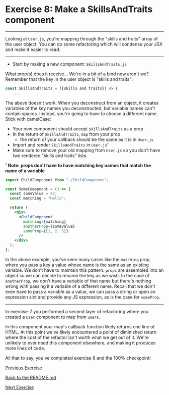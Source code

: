 # Exercise 8: Make a SkillsAndTraits component

---

Looking at `User.js`, you're mapping through the "skills and traits" array of the user object. You can do some refactoring which will condense your JSX and make it easier to read.

---

- Start by making a new component: `SkillsAndTraits.js`

What prop(s) does it receive... We're in a bit of a bind now aren't we? Remember that the key in the user object is "skills and traits":

```jsx
const SkillsAndTraits = ({skills and traits}) => {
	...
```

The above doesn't work. When you deconstruct from an object, it creates variables of the key names you deconstructed, but variable names can't contain spaces. Instead, you're going to have to choose a different name. Stick with camelCase:

- Your new component should accept `skillsAndTraits` as a prop
- In the return of `SkillsAndTraits`, `map` from your prop
  - the return of your callback should be the same as it is in `User.js`
- Import and render `SkillsAndTraits` in `User.js`¹
- Make sure to remove your old mapping from `User.js` so you don't have two rendered "skills and traits" lists.

¹ **Note: props don't have to have matching key names that match the name of a variable**

```jsx
import ChildComponent from "./ChildComponent";

const SomeComponent = () => {
  const someValue = 42;
  const matching = "Hello";

  return (
    <div>
      <ChildComponent
        matching={matching}
        anotherProp={someValue}
        someProp={[1, 2, 3]}
      />
    </div>
  );
};
```

In the above example, you've seen many cases like the `matching` prop, where you pass a key a value whose name is the same as an existing variable. We don't have to maintain this pattern. `props` are assembled into an object so we can decide to rename the key as we wish. In the case of `anotherProp`, we don't have a variable of that name but there's nothing wrong with passing it a variable of a different name. Recall that we don't even have to pass a variable as a value, we can pass a string or open an expression slot and provide any JS expression, as is the case for `someProp`.

---

In exercise-7 you performed a second layer of refactoring where you created a `User` component to map from `users`.

In this component your map's callback function likely returns one line of HTML. At this point we've likely encountered a point of diminished return where the cost of the refactor isn't worth what we get out of it. We're unlikely to ever need this component elsewhere, and making it produces more lines of code.

All that to say, you've completed exercise 8 and the 100% checkpoint!

[Previous Exercise](./exercise-7.md)

[Back to the README.md](../README.md)

[Next Exercise](./exercise-9.md)

